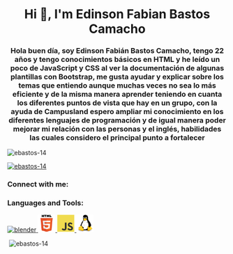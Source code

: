 <h1 align="center">Hi 👋, I'm Edinson Fabian Bastos Camacho</h1>
<h3 align="center">Hola buen día, soy Edinson Fabián Bastos Camacho, tengo 22 años y tengo conocimientos básicos en HTML y he leído un poco de JavaScript y CSS al ver la documentación de algunas plantillas con Bootstrap, me gusta ayudar y explicar sobre los temas que entiendo aunque muchas veces no sea lo más eficiente y de la misma manera aprender teniendo en cuanta los diferentes puntos de vista que hay en un grupo, con la ayuda de Campusland espero ampliar mi conocimiento en los diferentes lenguajes de programación y de igual manera poder mejorar mi relación con las personas y el inglés, habilidades las cuales considero el principal punto a fortalecer</h3>

<p align="left"> <img src="https://komarev.com/ghpvc/?username=ebastos-14&label=Profile%20views&color=0e75b6&style=flat" alt="ebastos-14" /> </p>

<p align="left"> <a href="https://github.com/ryo-ma/github-profile-trophy"><img src="https://github-profile-trophy.vercel.app/?username=ebastos-14" alt="ebastos-14" /></a> </p>

<h3 align="left">Connect with me:</h3>
<p align="left">
</p>

<h3 align="left">Languages and Tools:</h3>
<p align="left"> <a href="https://www.blender.org/" target="_blank" rel="noreferrer"> <img src="https://download.blender.org/branding/community/blender_community_badge_white.svg" alt="blender" width="40" height="40"/> </a> <a href="https://www.w3.org/html/" target="_blank" rel="noreferrer"> <img src="https://raw.githubusercontent.com/devicons/devicon/master/icons/html5/html5-original-wordmark.svg" alt="html5" width="40" height="40"/> </a> <a href="https://developer.mozilla.org/en-US/docs/Web/JavaScript" target="_blank" rel="noreferrer"> <img src="https://raw.githubusercontent.com/devicons/devicon/master/icons/javascript/javascript-original.svg" alt="javascript" width="40" height="40"/> </a> <a href="https://www.linux.org/" target="_blank" rel="noreferrer"> <img src="https://raw.githubusercontent.com/devicons/devicon/master/icons/linux/linux-original.svg" alt="linux" width="40" height="40"/> </a> </p>

<p>&nbsp;<img align="center" src="https://github-readme-stats.vercel.app/api?username=ebastos-14&show_icons=true&locale=en" alt="ebastos-14" /></p>

